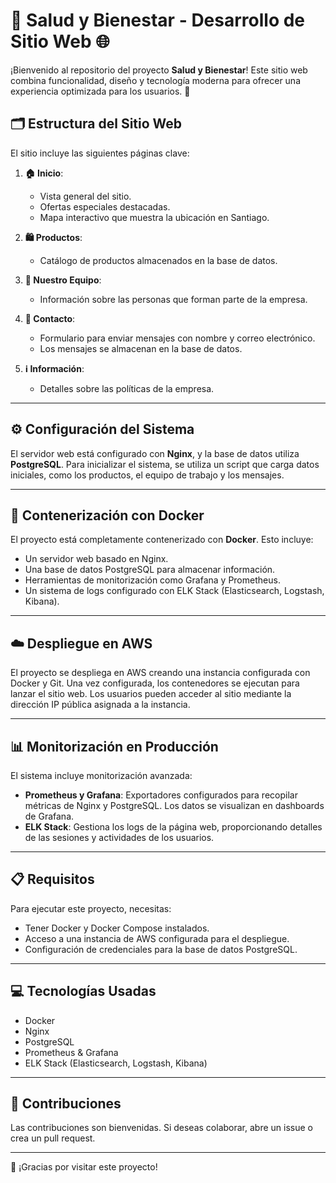 # 🌿 Salud y Bienestar - Desarrollo de Sitio Web 🌐

¡Bienvenido al repositorio del proyecto **Salud y Bienestar**! Este sitio web combina funcionalidad, diseño y tecnología moderna para ofrecer una experiencia optimizada para los usuarios. 🚀

## 🗂️ Estructura del Sitio Web

El sitio incluye las siguientes páginas clave:

1. **🏠 Inicio**:  
   - Vista general del sitio.  
   - Ofertas especiales destacadas.  
   - Mapa interactivo que muestra la ubicación en Santiago.  

2. **🛍️ Productos**:  
   - Catálogo de productos almacenados en la base de datos.  

3. **👥 Nuestro Equipo**:  
   - Información sobre las personas que forman parte de la empresa.  

4. **📩 Contacto**:  
   - Formulario para enviar mensajes con nombre y correo electrónico.  
   - Los mensajes se almacenan en la base de datos.  

5. **ℹ️ Información**:  
   - Detalles sobre las políticas de la empresa.  

---

## ⚙️ Configuración del Sistema

El servidor web está configurado con **Nginx**, y la base de datos utiliza **PostgreSQL**. Para inicializar el sistema, se utiliza un script que carga datos iniciales, como los productos, el equipo de trabajo y los mensajes.

---

## 🐳 Contenerización con Docker

El proyecto está completamente contenerizado con **Docker**. Esto incluye:  
- Un servidor web basado en Nginx.  
- Una base de datos PostgreSQL para almacenar información.  
- Herramientas de monitorización como Grafana y Prometheus.  
- Un sistema de logs configurado con ELK Stack (Elasticsearch, Logstash, Kibana).  

---

## ☁️ Despliegue en AWS

El proyecto se despliega en AWS creando una instancia configurada con Docker y Git. Una vez configurada, los contenedores se ejecutan para lanzar el sitio web. Los usuarios pueden acceder al sitio mediante la dirección IP pública asignada a la instancia.

---

## 📊 Monitorización en Producción

El sistema incluye monitorización avanzada:  
- **Prometheus y Grafana**: Exportadores configurados para recopilar métricas de Nginx y PostgreSQL. Los datos se visualizan en dashboards de Grafana.  
- **ELK Stack**: Gestiona los logs de la página web, proporcionando detalles de las sesiones y actividades de los usuarios.

---

## 📋 Requisitos

Para ejecutar este proyecto, necesitas:  
- Tener Docker y Docker Compose instalados.  
- Acceso a una instancia de AWS configurada para el despliegue.  
- Configuración de credenciales para la base de datos PostgreSQL.

---

## 💻 Tecnologías Usadas

- Docker  
- Nginx  
- PostgreSQL  
- Prometheus & Grafana  
- ELK Stack (Elasticsearch, Logstash, Kibana)  

---

## 🤝 Contribuciones

Las contribuciones son bienvenidas. Si deseas colaborar, abre un issue o crea un pull request.



---


🎉 ¡Gracias por visitar este proyecto!
